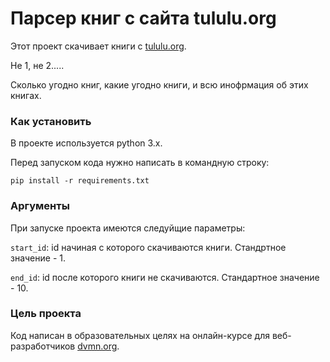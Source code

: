 # Парсер книг с сайта tululu.org

Этот проект скачивает книги с [tululu.org](https://tululu.org).

Не 1, не 2.....

Сколько угодно книг, какие угодно книги, и всю инофрмация об этих книгах.

### Как установить

В проекте используется python 3.x.

Перед запуском кода нужно написать в командную строку:

```pip install -r requirements.txt ```

### Аргументы

При запуске проекта имеются следуйщие параметры:

```start_id```: id начиная с которого скачиваются книги. Стандртное значение - 1.

```end_id```: id после которого книги не скачиваются. Стандартное значение - 10.

### Цель проекта

Код написан в образовательных целях на онлайн-курсе для веб-разработчиков [dvmn.org](https://dvmn.org/).